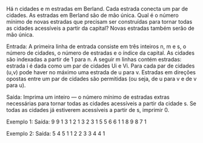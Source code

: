 Há n cidades e m estradas em Berland. Cada estrada conecta um par de cidades. As estradas em Berland são de mão única.
Qual é o número mínimo de novas estradas que precisam ser construídas para tornar todas as cidades acessíveis a partir da capital?
Novas estradas também serão de mão única.

Entrada:
A primeira linha de entrada consiste em três inteiros n, m e s, o número de cidades, o número de estradas e o índice da capital. As cidades são indexadas a partir de 1 para n.
A seguir m linhas contém estradas: estrada i é dada como um par de cidades Ui e Vi. Para cada par de cidades (u,v) pode haver no máximo uma estrada de u para v. Estradas em direções opostas entre um par de cidades são permitidas (ou seja, de u para v e de v para u).

Saída:
Imprima um inteiro — o número mínimo de estradas extras necessárias para tornar todas as cidades acessíveis a partir da cidade s. Se todas as cidades já estiverem acessíveis a partir de s, imprimir 0.

Exemplo 1:			Saída:
9 9 1				3
1 2
1 3
2 3
1 5
5 6
6 1
1 8
9 8
7 1

Exemplo 2:			Saída:
5 4 5				1
1 2
2 3
3 4
4 1



